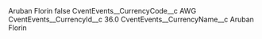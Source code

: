 <?xml version="1.0" encoding="UTF-8"?>
<CustomMetadata xmlns="http://soap.sforce.com/2006/04/metadata" xmlns:xsi="http://www.w3.org/2001/XMLSchema-instance" xmlns:xsd="http://www.w3.org/2001/XMLSchema">
    <label>Aruban Florin</label>
    <protected>false</protected>
    <values>
        <field>CventEvents__CurrencyCode__c</field>
        <value xsi:type="xsd:string">AWG</value>
    </values>
    <values>
        <field>CventEvents__CurrencyId__c</field>
        <value xsi:type="xsd:double">36.0</value>
    </values>
    <values>
        <field>CventEvents__CurrencyName__c</field>
        <value xsi:type="xsd:string">Aruban Florin</value>
    </values>
</CustomMetadata>
